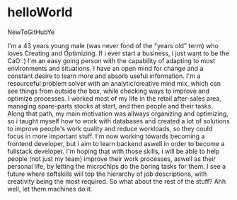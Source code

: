 # helloWorld
NewToGitHubYe

I'm a 43 years young male (was never fond of the "years old" term) who loves Creating and Optimizing. If i ever start a business, i just want to be the CaO :) 
I'm an easy going person with the capability of adapting to most environments and situations.
I have an open mind for change and a constant desire to learn more and absorb useful information.
I'm a resourceful problem solver with an analytic/creative mind mix, which can see things from outside the box, while checking ways to improve and optimize processes.
I worked most of my life in the retail after-sales area, managing spare-parts stocks at start, and then people and their tasks. Along that path, my main motivation was allways organizing and optimizing, so i taught myself how to work with databases and created a lot of solutions to improve people's work quality and reduce workloads, so they could focus in more important stuff.
I'm now working towards becoming a frontend developer, but i aim to learn backend aswell in order to become a fullstack developer. I'm hoping that with those skills, i will be able to help people (not just my team) improve their work processes, aswell as their personal life, by letting the microchips do the boring tasks for them.
I see a future where softskills will top the hierarchy of job descriptions, with creativity being the most required.
So what about the rest of the stuff? Ahh well, let them machines do it.

